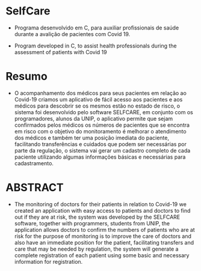 # SelfCare

* Programa desenvolvido em C, para auxiliar profissionais de saúde durante a avalição de pacientes com Covid 19. 

* Program developed in C, to assist health professionals during the assessment of patients with Covid 19
 
# Resumo

* O acompanhamento dos médicos para seus pacientes em relação ao Covid-19 criamos um aplicativo de fácil acesso aos pacientes e aos médicos para descobrir se os mesmos estão no estado de risco, o sistema foi desenvolvido pelo software SELFCARE, em conjunto com os programadores, alunos da UNIP, o aplicativo permite que sejam confirmados pelos médicos os números de pacientes que se encontra em risco com o objetivo do monitoramento é melhorar o atendimento dos médicos e também ter uma posição imediata do paciente, facilitando transferências e cuidados que podem ser necessárias por parte da regulação, o sistema vai gerar um cadastro completo de cada paciente utilizando algumas informações básicas e necessárias para cadastramento.


# ABSTRACT

* The monitoring of doctors for their patients in relation to Covid-19 we created an application with easy access to patients and doctors to find out if they are at risk, the system was developed by the SELFCARE software, together with programmers, students from UNIP, the application allows doctors to confirm the numbers of patients who are at risk for the purpose of monitoring is to improve the care of doctors and also have an immediate position for the patient, facilitating transfers and care that may be needed by regulation, the system will generate a complete registration of each patient using some basic and necessary information for registration.
